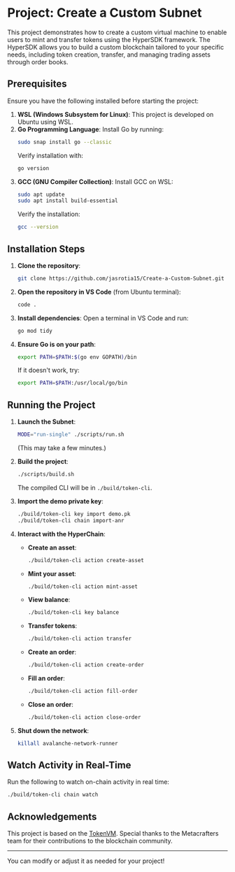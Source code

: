 
# Project: Create a Custom Subnet

This project demonstrates how to create a custom virtual machine to enable users to mint and transfer tokens using the HyperSDK framework. The HyperSDK allows you to build a custom blockchain tailored to your specific needs, including token creation, transfer, and managing trading assets through order books.

## Prerequisites

Ensure you have the following installed before starting the project:

1. **WSL (Windows Subsystem for Linux)**: This project is developed on Ubuntu using WSL.
2. **Go Programming Language**: 
   Install Go by running:
   ```bash
   sudo snap install go --classic
   ```
   Verify installation with:
   ```bash
   go version
   ```
3. **GCC (GNU Compiler Collection)**:
   Install GCC on WSL:
   ```bash
   sudo apt update
   sudo apt install build-essential
   ```
   Verify the installation:
   ```bash
   gcc --version
   ```

## Installation Steps

1. **Clone the repository**:
   ```bash
   git clone https://github.com/jasrotia15/Create-a-Custom-Subnet.git
   ```
2. **Open the repository in VS Code** (from Ubuntu terminal):
   ```bash
   code .
   ```
3. **Install dependencies**:
   Open a terminal in VS Code and run:
   ```bash
   go mod tidy
   ```
4. **Ensure Go is on your path**:
   ```bash
   export PATH=$PATH:$(go env GOPATH)/bin
   ```
   If it doesn't work, try:
   ```bash
   export PATH=$PATH:/usr/local/go/bin
   ```

## Running the Project

1. **Launch the Subnet**:
   ```bash
   MODE="run-single" ./scripts/run.sh
   ```
   (This may take a few minutes.)

2. **Build the project**:
   ```bash
   ./scripts/build.sh
   ```
   The compiled CLI will be in `./build/token-cli`.

3. **Import the demo private key**:
   ```bash
   ./build/token-cli key import demo.pk
   ./build/token-cli chain import-anr
   ```

4. **Interact with the HyperChain**:
   - **Create an asset**:
     ```bash
     ./build/token-cli action create-asset
     ```
   - **Mint your asset**:
     ```bash
     ./build/token-cli action mint-asset
     ```
   - **View balance**:
     ```bash
     ./build/token-cli key balance
     ```
   - **Transfer tokens**:
     ```bash
     ./build/token-cli action transfer
     ```
   - **Create an order**:
     ```bash
     ./build/token-cli action create-order
     ```
   - **Fill an order**:
     ```bash
     ./build/token-cli action fill-order
     ```
   - **Close an order**:
     ```bash
     ./build/token-cli action close-order
     ```

5. **Shut down the network**:
   ```bash
   killall avalanche-network-runner
   ```

## Watch Activity in Real-Time

Run the following to watch on-chain activity in real time:
```bash
./build/token-cli chain watch
```

## Acknowledgements

This project is based on the [TokenVM](https://github.com/Metacrafters/tokenvm.git). Special thanks to the Metacrafters team for their contributions to the blockchain community.

--- 

You can modify or adjust it as needed for your project!
